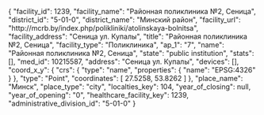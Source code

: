 {
    "facility_id": 1239,
    "facility_name": "Районная поликлиника №2, Сеница",
    "district_id": "5-01-0",
    "district_name": "Минский район",
    "facility_url": "http:\/\/mcrb.by\/index.php\/polikliniki\/atolinskaya-bolnitsa",
    "facility_address": "Сеница ул. Купалы",
    "title": "Районная поликлиника №2, Сеница",
    "facility_type": "Поликлиника",
    "ap_1": "7",
    "name": "Районная поликлиника №2, Сеница",
    "state": "public institution",
    "stats": [],
    "med_id": 10215587,
    "address": "Сеница ул. Купалы",
    "devices": [],
    "coord_x_y": {
        "crs": {
            "type": "name",
            "properties": {
                "name": "EPSG:4326"
            }
        },
        "type": "Point",
        "coordinates": [
            27.5258,
            53.8262
        ]
    },
    "place_name": "Минск",
    "place_type": "city",
    "localties_key": 104,
    "year_of_closing": null,
    "year_of_opening": "0",
    "healthcare_facility_key": 1239,
    "administrative_division_id": "5-01-0"
}
